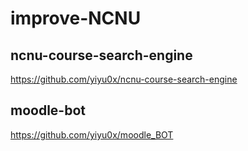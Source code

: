 # improve-NCNU

## ncnu-course-search-engine
https://github.com/yiyu0x/ncnu-course-search-engine

## moodle-bot
https://github.com/yiyu0x/moodle_BOT
